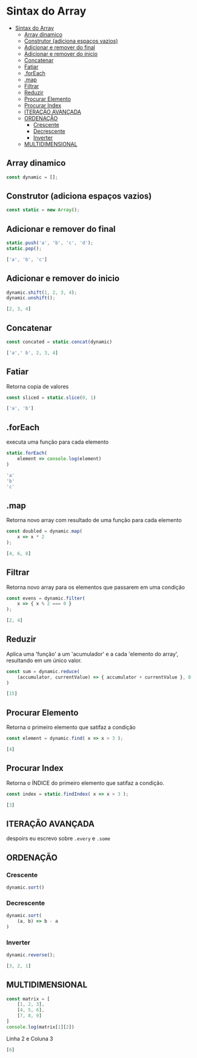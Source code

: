 # Sintax do Array

- [Sintax do Array](#sintax-do-array)
  - [Array dinamico](#array-dinamico)
  - [Construtor (adiciona espaços vazios)](#construtor-adiciona-espaços-vazios)
  - [Adicionar e remover do final](#adicionar-e-remover-do-final)
  - [Adicionar e remover do inicio](#adicionar-e-remover-do-inicio)
  - [Concatenar](#concatenar)
  - [Fatiar](#fatiar)
  - [.forEach](#foreach)
  - [.map](#map)
  - [Filtrar](#filtrar)
  - [Reduzir](#reduzir)
  - [Procurar Elemento](#procurar-elemento)
  - [Procurar Index](#procurar-index)
  - [ITERAÇÃO AVANÇADA](#iteração-avançada)
  - [ORDENAÇÃO](#ordenação)
    - [Crescente](#crescente)
    - [Decrescente](#decrescente)
    - [Inverter](#inverter)
  - [MULTIDIMENSIONAL](#multidimensional)

## Array dinamico

```js
const dynamic = [];
```

## Construtor (adiciona espaços vazios)

```js
const static = new Array();
```

## Adicionar e remover do final

```js
static.push('a', 'b', 'c', 'd');
static.pop(); 
```

```js
['a', 'b', 'c']
```

## Adicionar e remover do inicio

```js
dynamic.shift(1, 2, 3, 4);
dynamic.unshift();
```

```js
[2, 3, 4]
```

## Concatenar

```js
const concated = static.concat(dynamic)
```

```js
['a',' b', 2, 3, 4] 
```

## Fatiar

Retorna copia de valores

```js
const sliced = static.slice(0, 1)
```

```js
['a', 'b']
```

## .forEach

executa uma função para cada elemento

```js
static.forEach(   
    element => console.log(element)
)
```

```js
'a'
'b'
'c'
```

## .map

Retorna novo array com resultado de uma função para cada elemento

```js
const doubled = dynamic.map(
    x => x * 2
);
```

```js
[4, 6, 8]
```

## Filtrar

Retorna novo array para os elementos que passarem em uma condição

```js
const evens = dynamic.filter(
    x => { x % 2 === 0 }
);
```

```js
[2, 4]
```

## Reduzir

Aplica uma 'função' a um 'acumulador' e a cada 'elemento do array',
resultando em um único valor.

```js
const sum = dynamic.reduce(
    (accumulator, currentValue) => { accumulator + currentValue }, 0
) 
```

```js
[15]
```

## Procurar Elemento

Retorna o primeiro elemento que satifaz a condição

```js
const element = dynamic.find( x => x > 3 );
```

```js
[4]
```

## Procurar Index

Retorna o ÍNDICE do primeiro elemento que satifaz a condição.

```js
const index = static.findIndex( x => x > 3 );
```

```js
[3]
```

## ITERAÇÃO AVANÇADA

despoirs eu escrevo sobre ``.every`` e ``.some``

## ORDENAÇÃO

### Crescente

```js
dynamic.sort()
```

### Decrescente

```js
dynamic.sort(
    (a, b) => b - a
)
```

### Inverter

```js
dynamic.reverse();
```

```js
[3, 2, 1]
```


## MULTIDIMENSIONAL

```js
const matrix = [
    [1, 2, 3],
    [4, 5, 6],
    [7, 8, 9]
]
console.log(matrix[1][2])
```

Linha 2 e Coluna 3

```js
[6]
```

